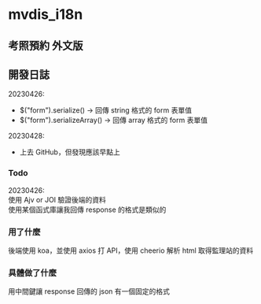# mvdis_i18n

## 考照預約 外文版

## 開發日誌

20230426:

- $("form").serialize() -> 回傳 string 格式的 form 表單值
- $("form").serializeArray() -> 回傳 array 格式的 form 表單值

20230428:

- 上去 GitHub，但發現應該早點上

### Todo

20230426:  
使用 Ajv or JOI 驗證後端的資料  
使用某個函式庫讓我回傳 response 的格式是類似的

### 用了什麼

後端使用 koa，並使用 axios 打 API，使用 cheerio 解析 html 取得監理站的資料

### 具體做了什麼

用中間鍵讓 response 回傳的 json 有一個固定的格式
